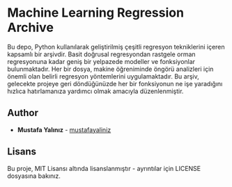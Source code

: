 # Machine Learning Regression Archive

Bu depo, Python kullanılarak geliştirilmiş çeşitli regresyon tekniklerini içeren kapsamlı bir arşivdir. Basit doğrusal regresyondan rastgele orman regresyonuna kadar geniş bir yelpazede modeller ve fonksiyonlar bulunmaktadır. Her bir dosya, makine öğreniminde öngörü analizleri için önemli olan belirli regresyon yöntemlerini uygulamaktadır. Bu arşiv, gelecekte projeye geri döndüğünüzde her bir fonksiyonun ne işe yaradığını hızlıca hatırlamanıza yardımcı olmak amacıyla düzenlenmiştir.

## Author

- **Mustafa Yalınız** - [mustafayaliniz](https://github.com/mustafayaliniz)

## Lisans

Bu proje, MIT Lisansı altında lisanslanmıştır - ayrıntılar için LICENSE dosyasına bakınız.
